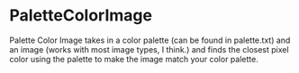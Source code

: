 # PaletteColorImage
Palette Color Image takes in a color palette (can be found in palette.txt) and an image (works with most image types, I think.) and finds the closest pixel color using the
palette to make the image match your color palette.
